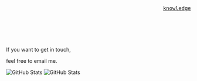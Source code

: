 <p align="right">
  <samp>
    <a href="https://www.startpage.com//">knowledge</a>
  </samp>
</p>

<br><br><br>
<br>
<p align="Left">
  If you want to get in touch,
</p>
<p align="Left">
  feel free to email me.
</p>

![GitHub Stats](https://github-readme-stats.vercel.app/api/top-langs/?username=KWXYNV&theme=dark&show_icons=true&hide_border=true&layout=compact)
![GitHub Stats](https://github-readme-stats.vercel.app/api?username=KWXYNV&theme=dark&show_icons=true&hide_border=true&count_private=true)
